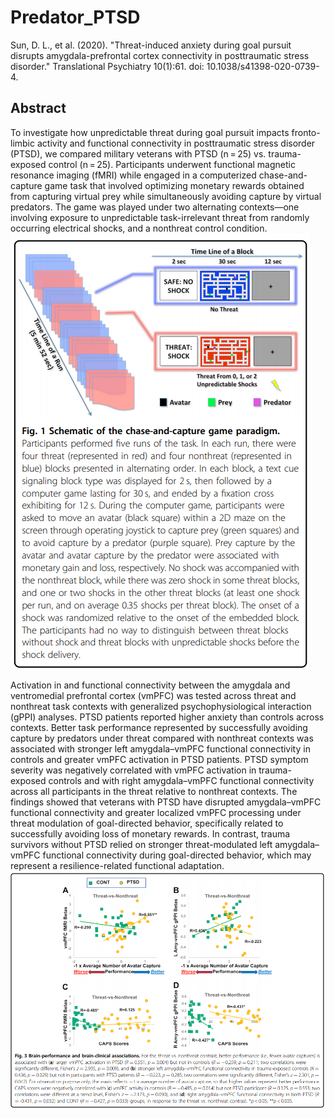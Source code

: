 # Predator_PTSD
Sun, D. L., et al. (2020). "Threat-induced anxiety during goal pursuit disrupts amygdala-prefrontal cortex connectivity in posttraumatic stress disorder." Translational Psychiatry 10(1):61. doi: 10.1038/s41398-020-0739-4.

## Abstract
To investigate how unpredictable threat during goal pursuit impacts fronto-limbic activity and functional connectivity in posttraumatic stress disorder (PTSD), we compared military veterans with PTSD (n = 25) vs. trauma-exposed control (n = 25). Participants underwent functional magnetic resonance imaging (fMRI) while engaged in a computerized chase-and-capture game task that involved optimizing monetary rewards obtained from capturing virtual prey while simultaneously avoiding capture by virtual predators. The game was played under two alternating contexts—one involving exposure to unpredictable task-irrelevant threat from randomly occurring electrical shocks, and a nonthreat control condition. 
![Figure 1](https://github.com/sundelinustc/Predator_PTSD/blob/main/Figure1.png?raw=true)

Activation in and functional connectivity between the amygdala and ventromedial prefrontal cortex (vmPFC) was tested across threat and nonthreat task contexts with generalized psychophysiological interaction (gPPI) analyses. PTSD patients reported higher anxiety than controls across contexts. Better task performance represented by successfully avoiding capture by predators under threat compared with nonthreat contexts was associated with stronger left amygdala–vmPFC functional connectivity in controls and greater vmPFC activation in PTSD patients. PTSD symptom severity was negatively correlated with vmPFC activation in trauma-exposed controls and with right amygdala–vmPFC functional connectivity across all participants in the threat relative to nonthreat contexts. The findings showed that veterans with PTSD have disrupted amygdala–vmPFC functional connectivity and greater localized vmPFC processing under threat modulation of goal-directed behavior, specifically related to successfully avoiding loss of monetary rewards. In contrast, trauma survivors without PTSD relied on stronger threat-modulated left amygdala–vmPFC functional connectivity during goal-directed behavior, which may represent a resilience-related functional adaptation.
![Figure 3](https://github.com/sundelinustc/Predator_PTSD/blob/main/Figure3.png?raw=true)
